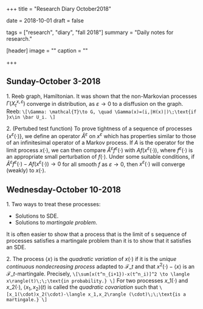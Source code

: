 +++
title = "Research Diary October2018"

date = 2018-10-01
draft = false

tags = ["research", "diary", "fall 2018"]
summary = "Daily notes for research."

[header]
image = ""
caption = ""

+++

## Sunday-October 3-2018  
1\. Reeb graph, Hamiltonian. It was shown that the non-Markovian processes $\Gamma(X_t^{x,\varepsilon})$ converge in distribution, as $\varepsilon\to 0$ to a disffusion on the graph. Reeb:
`\[\Gamma: \mathcal{T}\to G, \quad \Gamma(x)=(i,|H(x)|)\;\text{if }x\in \bar U_i. \]`

2\. (Pertubed test function) To prove tightness of a sequence of processes $\{x^{\varepsilon}(\cdot)\}$, we define an operator ${\hat A}{}^{\varepsilon}$ on $x^{\varepsilon}$ which has properties similar to those of an infinitesimal operator of a Markov process. If $A$ is the operator for the limit process $x(\cdot)$, we can then compare ${\hat A}{}^{\varepsilon}f^{\varepsilon}(\cdot)$ with $Af(x^{\varepsilon}(\cdot))$, where $f^{\varepsilon}(\cdot)$ is an appropriate small perturbation of $f(\cdot)$. Under some suitable conditions, if ${\hat A}{}^{\varepsilon}f^{\varepsilon}(\cdot)-Af(x^{\varepsilon}(\cdot))\to 0$ for all smooth $f$ as $\varepsilon\to 0$, then $x^{\varepsilon}(\cdot)$ will converge (weakly) to $x(\cdot)$.

## Wednesday-October 10-2018  
1\. Two ways to treat these processes:

- Solutions to SDE.
- Solutions to _martingale problem_.

It is often easier to show that a process that is the limit of s sequence of processes satisfies a martingale problem than it is to show that it satisfies an SDE.

2\. The process $\langle x\rangle$ is the _quadratic variation_ of $x(\cdot)$ if it is the _unique continuous nondecreasing process_ adapted to $\mathcal{F}\_t$ and that $x^2(\cdot)-\langle x\rangle$ is an $\mathcal{F}\_t$-martingale. Precisely,
`\[\sum[x(t^n_{i+1})-x(t^n_i)]^2 \to \langle x\rangle(t)\;\;\text{in probability.} \]`
For two processes $x\_1(\cdot)$ and $x\_2(\cdot)$, $\langle x_1,x_2\rangle(t)$ is called the _quadratic covariation_ such that 
`\[x_1(\cdot)x_2(\cdot)-\langle x_1,x_2\rangle (\cdot)\;\;\text{is a martingale.} \]`